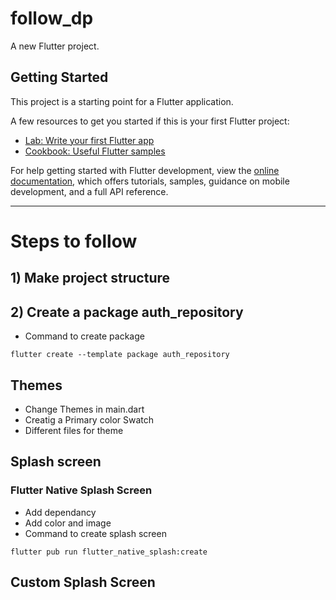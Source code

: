 # follow_dp

A new Flutter project.

## Getting Started

This project is a starting point for a Flutter application.

A few resources to get you started if this is your first Flutter project:

- [Lab: Write your first Flutter app](https://docs.flutter.dev/get-started/codelab)
- [Cookbook: Useful Flutter samples](https://docs.flutter.dev/cookbook)

For help getting started with Flutter development, view the
[online documentation](https://docs.flutter.dev/), which offers tutorials,
samples, guidance on mobile development, and a full API reference.

---

# Steps to follow
## 1) Make project structure
## 2) Create a package auth_repository
- Command to create package
```
flutter create --template package auth_repository
```
## Themes
- Change Themes in main.dart
- Creatig a Primary color Swatch
- Different files for theme

## Splash screen
### Flutter Native Splash Screen
- Add dependancy
- Add color and image
- Command to create splash screen
```
flutter pub run flutter_native_splash:create
```

## Custom Splash Screen
